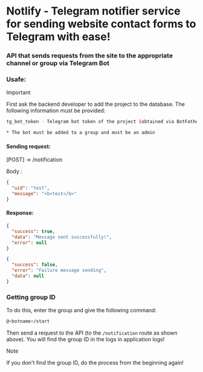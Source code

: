 # Notlify - Telegram notifier service for sending website contact forms to Telegram with ease!

### API that sends requests from the site to the appropriate channel or group via Telegram Bot

### Usafe:

> [!IMPORTANT]
> First ask the backend developer to add the project to the database. The following information must be provided:

```sh
tg_bot_token - Telegram bot token of the project (obtained via BotFather)

* The bot must be added to a group and must be an admin
```

#### Sending request:

[POST] -> /notification

Body :

```json
{
  "uid": "test",
  "message": "<b>test</b>"
}
```

#### Response:

```json
{
  "success": true,
  "data": "Message sent successfully!",
  "error": null
}
```

```json
{
  "success": false,
  "error": "Failure message sending",
  "data": null
}
```

### Getting group ID

To do this, enter the group and give the following command:

```sh
@<botname>/start
```

Then send a request to the API (to the `/notification` route as shown above). You will find the group ID in the logs in application logs!

> [!NOTE]
> If you don't find the group ID, do the process from the beginning again!
